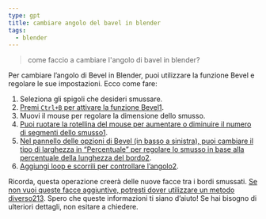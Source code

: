 ```yaml
---
type: gpt
title: cambiare angolo del bavel in blender
tags:
  - blender
---
```


> come faccio a cambiare l'angolo di bavel in blender?

Per cambiare l’angolo di Bevel in Blender, puoi utilizzare la funzione Bevel e regolare le sue impostazioni. Ecco come fare:

1. Seleziona gli spigoli che desideri smussare.
2. [Premi `Ctrl+B` per attivare la funzione Bevel](https://docs.blender.org/manual/en/latest/modeling/meshes/editing/edge/bevel.html)[1](https://docs.blender.org/manual/en/latest/modeling/meshes/editing/edge/bevel.html).
3. Muovi il mouse per regolare la dimensione dello smusso.
4. [Puoi ruotare la rotellina del mouse per aumentare o diminuire il numero di segmenti dello smusso](https://docs.blender.org/manual/en/latest/modeling/meshes/editing/edge/bevel.html)[1](https://docs.blender.org/manual/en/latest/modeling/meshes/editing/edge/bevel.html).
5. [Nel pannello delle opzioni di Bevel (in basso a sinistra), puoi cambiare il tipo di larghezza in “Percentuale” per regolare lo smusso in base alla percentuale della lunghezza del bordo](https://blender.stackexchange.com/questions/209383/changing-bevel-angle)[2](https://blender.stackexchange.com/questions/209383/changing-bevel-angle).
6. [Aggiungi loop e scorrili per controllare l’angolo](https://docs.blender.org/manual/en/latest/modeling/meshes/editing/edge/bevel.html)[2](https://blender.stackexchange.com/questions/209383/changing-bevel-angle).

Ricorda, questa operazione creerà delle nuove facce tra i bordi smussati. [Se non vuoi queste facce aggiuntive, potresti dover utilizzare un metodo diverso](https://blender.stackexchange.com/questions/209383/changing-bevel-angle)[2](https://blender.stackexchange.com/questions/209383/changing-bevel-angle)[1](https://docs.blender.org/manual/en/latest/modeling/meshes/editing/edge/bevel.html)[3](https://blender.stackexchange.com/questions/84277/why-doesnt-bevel-work-on-my-object). Spero che queste informazioni ti siano d’aiuto! Se hai bisogno di ulteriori dettagli, non esitare a chiedere.